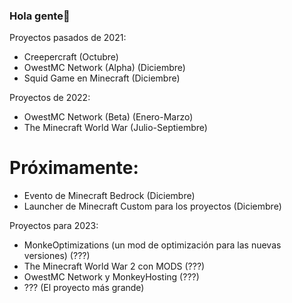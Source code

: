 ### Hola gente👋


Proyectos pasados de 2021:

- Creepercraft (Octubre)
- OwestMC Network (Alpha) (Diciembre)
- Squid Game en Minecraft (Diciembre)

Proyectos de 2022:

- OwestMC Network (Beta) (Enero-Marzo)
- The Minecraft World War (Julio-Septiembre)

# Próximamente:

- Evento de Minecraft Bedrock (Diciembre)
- Launcher de Minecraft Custom para los proyectos (Diciembre)

Proyectos para 2023:

- MonkeOptimizations (un mod de optimización para las nuevas versiones) (???)
- The Minecraft World War 2 con MODS (???)
- OwestMC Network y MonkeyHosting (???)
- ??? (El proyecto más grande)
